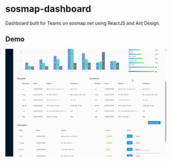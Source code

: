 # sosmap-dashboard

Dashboard built for Teams on sosmap.net using ReactJS and Ant Design.

## Demo

![alt text](images/auth-pr-3.gif?raw=true)
